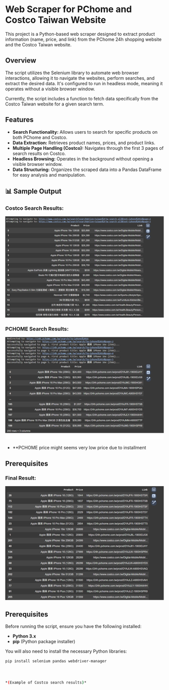 # Web Scraper for PChome and Costco Taiwan Website

This project is a Python-based web scraper designed to extract product information (name, price, and link) from the PChome 24h shopping website and the Costco Taiwan website.

## Overview

The script utilizes the Selenium library to automate web browser interactions, allowing it to navigate the websites, perform searches, and extract the desired data. It's configured to run in headless mode, meaning it operates without a visible browser window.

Currently, the script includes a function to fetch data specifically from the Costco Taiwan website for a given search term.

## Features

* **Search Functionality:** Allows users to search for specific products on both PChome and Costco.
* **Data Extraction:** Retrieves product names, prices, and product links.
* **Multiple Page Handling (Costco):** Navigates through the first 3 pages of search results on Costco.
* **Headless Browsing:** Operates in the background without opening a visible browser window.
* **Data Structuring:** Organizes the scraped data into a Pandas DataFrame for easy analysis and manipulation.

## 📊 Sample Output

### Costco Search Results:

![Costco Search Result](costco_search_result.png)

### PCHOME Search Results:

![PCHOME Search Result](pchome_search_result.png)
* **PCHOME price might seems very low price due to installment
## Prerequisites

### Final Result:
![Final Search Result](final_result.png)

## Prerequisites
Before running the script, ensure you have the following installed:

* **Python 3.x**
* **pip** (Python package installer)

You will also need to install the necessary Python libraries:

```bash
pip install selenium pandas webdriver-manager



*(Example of Costco search results)*
